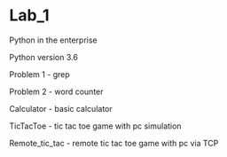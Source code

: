 # Lab_1
Python in the enterprise

Python version 3.6

Problem 1 - grep

Problem 2 - word counter

Calculator - basic calculator

TicTacToe - tic tac toe game with pc simulation

Remote_tic_tac - remote tic tac toe game with pc via TCP
